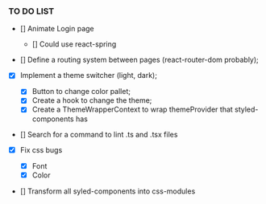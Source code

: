 ### TO DO LIST

-  [] Animate Login page

   -  [] Could use react-spring

-  [] Define a routing system between pages (react-router-dom probably);

-  [x] Implement a theme switcher (light, dark);

   -  [x] Button to change color pallet;
   -  [x] Create a hook to change the theme;
   -  [x] Create a ThemeWrapperContext to wrap themeProvider that styled-components has

-  [] Search for a command to lint .ts and .tsx files

-  [x] Fix css bugs

   -  [x] Font
   -  [x] Color

-  [] Transform all syled-components into css-modules
